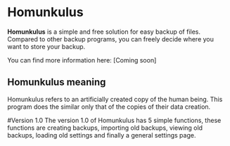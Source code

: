 # Homunkulus
 **Homunkulus** is a simple and free solution for easy backup of files. Compared to other backup programs, you can freely decide where you want to store your backup.

You can find more information here: [Coming soon]

## Homunkulus meaning
Homunkulus refers to an artificially created copy of the human being. This program does the similar only that of the copies of their data creation.

#Version 1.0
The version 1.0 of Homunkulus has 5 simple functions, these functions are creating backups, importing old backups, viewing old backups, loading old settings and finally a general settings page.
